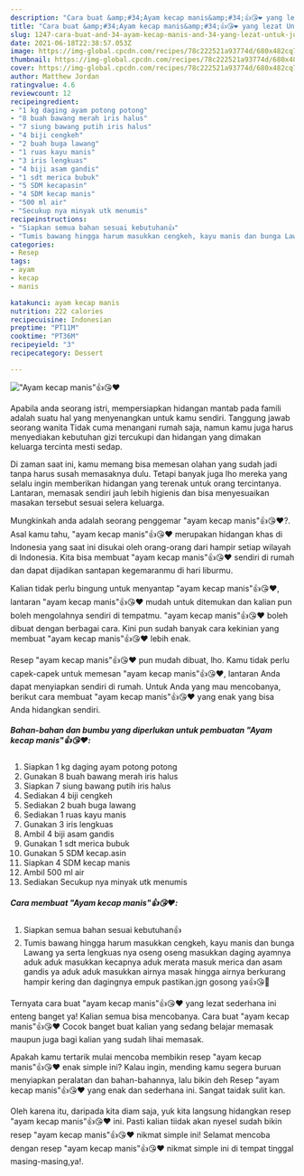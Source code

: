 ```yaml
---
description: "Cara buat &amp;#34;Ayam kecap manis&amp;#34;👍😘❤️ yang lezat Untuk Jualan"
title: "Cara buat &amp;#34;Ayam kecap manis&amp;#34;👍😘❤️ yang lezat Untuk Jualan"
slug: 1247-cara-buat-and-34-ayam-kecap-manis-and-34-yang-lezat-untuk-jualan
date: 2021-06-18T22:38:57.053Z
image: https://img-global.cpcdn.com/recipes/78c222521a93774d/680x482cq70/ayam-kecap-manis👍😘❤️-foto-resep-utama.jpg
thumbnail: https://img-global.cpcdn.com/recipes/78c222521a93774d/680x482cq70/ayam-kecap-manis👍😘❤️-foto-resep-utama.jpg
cover: https://img-global.cpcdn.com/recipes/78c222521a93774d/680x482cq70/ayam-kecap-manis👍😘❤️-foto-resep-utama.jpg
author: Matthew Jordan
ratingvalue: 4.6
reviewcount: 12
recipeingredient:
- "1 kg daging ayam potong potong"
- "8 buah bawang merah iris halus"
- "7 siung bawang putih iris halus"
- "4 biji cengkeh"
- "2 buah buga lawang"
- "1 ruas kayu manis"
- "3 iris lengkuas"
- "4 biji asam gandis"
- "1 sdt merica bubuk"
- "5 SDM kecapasin"
- "4 SDM kecap manis"
- "500 ml air"
- "Secukup nya minyak utk menumis"
recipeinstructions:
- "Siapkan semua bahan sesuai kebutuhan👍"
- "Tumis bawang hingga harum masukkan cengkeh, kayu manis dan bunga Lawang ya serta lengkuas nya oseng oseng masukkan daging ayamnya aduk aduk masukkan kecapnya aduk merata masuk merica dan asam gandis ya aduk aduk masukkan airnya masak hingga airnya berkurang hampir kering dan dagingnya empuk pastikan.jgn gosong ya👍😘🙏"
categories:
- Resep
tags:
- ayam
- kecap
- manis

katakunci: ayam kecap manis 
nutrition: 222 calories
recipecuisine: Indonesian
preptime: "PT11M"
cooktime: "PT36M"
recipeyield: "3"
recipecategory: Dessert

---
```



![&#34;Ayam kecap manis&#34;👍😘❤️](https://img-global.cpcdn.com/recipes/78c222521a93774d/680x482cq70/ayam-kecap-manis👍😘❤️-foto-resep-utama.jpg)

Apabila anda seorang istri, mempersiapkan hidangan mantab pada famili adalah suatu hal yang menyenangkan untuk kamu sendiri. Tanggung jawab seorang  wanita Tidak cuma menangani rumah saja, namun kamu juga harus menyediakan kebutuhan gizi tercukupi dan hidangan yang dimakan keluarga tercinta mesti sedap.

Di zaman  saat ini, kamu memang bisa memesan olahan yang sudah jadi tanpa harus susah memasaknya dulu. Tetapi banyak juga lho mereka yang selalu ingin memberikan hidangan yang terenak untuk orang tercintanya. Lantaran, memasak sendiri jauh lebih higienis dan bisa menyesuaikan masakan tersebut sesuai selera keluarga. 



Mungkinkah anda adalah seorang penggemar &#34;ayam kecap manis&#34;👍😘❤️?. Asal kamu tahu, &#34;ayam kecap manis&#34;👍😘❤️ merupakan hidangan khas di Indonesia yang saat ini disukai oleh orang-orang dari hampir setiap wilayah di Indonesia. Kita bisa membuat &#34;ayam kecap manis&#34;👍😘❤️ sendiri di rumah dan dapat dijadikan santapan kegemaranmu di hari liburmu.

Kalian tidak perlu bingung untuk menyantap &#34;ayam kecap manis&#34;👍😘❤️, lantaran &#34;ayam kecap manis&#34;👍😘❤️ mudah untuk ditemukan dan kalian pun boleh mengolahnya sendiri di tempatmu. &#34;ayam kecap manis&#34;👍😘❤️ boleh dibuat dengan berbagai cara. Kini pun sudah banyak cara kekinian yang membuat &#34;ayam kecap manis&#34;👍😘❤️ lebih enak.

Resep &#34;ayam kecap manis&#34;👍😘❤️ pun mudah dibuat, lho. Kamu tidak perlu capek-capek untuk memesan &#34;ayam kecap manis&#34;👍😘❤️, lantaran Anda dapat menyiapkan sendiri di rumah. Untuk Anda yang mau mencobanya, berikut cara membuat &#34;ayam kecap manis&#34;👍😘❤️ yang enak yang bisa Anda hidangkan sendiri.

<!--inarticleads1-->

##### Bahan-bahan dan bumbu yang diperlukan untuk pembuatan &#34;Ayam kecap manis&#34;👍😘❤️:

1. Siapkan 1 kg daging ayam potong potong
1. Gunakan 8 buah bawang merah iris halus
1. Siapkan 7 siung bawang putih iris halus
1. Sediakan 4 biji cengkeh
1. Sediakan 2 buah buga lawang
1. Sediakan 1 ruas kayu manis
1. Gunakan 3 iris lengkuas
1. Ambil 4 biji asam gandis
1. Gunakan 1 sdt merica bubuk
1. Gunakan 5 SDM kecap.asin
1. Siapkan 4 SDM kecap manis
1. Ambil 500 ml air
1. Sediakan Secukup nya minyak utk menumis




<!--inarticleads2-->

##### Cara membuat &#34;Ayam kecap manis&#34;👍😘❤️:

1. Siapkan semua bahan sesuai kebutuhan👍
1. Tumis bawang hingga harum masukkan cengkeh, kayu manis dan bunga Lawang ya serta lengkuas nya oseng oseng masukkan daging ayamnya aduk aduk masukkan kecapnya aduk merata masuk merica dan asam gandis ya aduk aduk masukkan airnya masak hingga airnya berkurang hampir kering dan dagingnya empuk pastikan.jgn gosong ya👍😘🙏




Ternyata cara buat &#34;ayam kecap manis&#34;👍😘❤️ yang lezat sederhana ini enteng banget ya! Kalian semua bisa mencobanya. Cara buat &#34;ayam kecap manis&#34;👍😘❤️ Cocok banget buat kalian yang sedang belajar memasak maupun juga bagi kalian yang sudah lihai memasak.

Apakah kamu tertarik mulai mencoba membikin resep &#34;ayam kecap manis&#34;👍😘❤️ enak simple ini? Kalau ingin, mending kamu segera buruan menyiapkan peralatan dan bahan-bahannya, lalu bikin deh Resep &#34;ayam kecap manis&#34;👍😘❤️ yang enak dan sederhana ini. Sangat taidak sulit kan. 

Oleh karena itu, daripada kita diam saja, yuk kita langsung hidangkan resep &#34;ayam kecap manis&#34;👍😘❤️ ini. Pasti kalian tiidak akan nyesel sudah bikin resep &#34;ayam kecap manis&#34;👍😘❤️ nikmat simple ini! Selamat mencoba dengan resep &#34;ayam kecap manis&#34;👍😘❤️ nikmat simple ini di tempat tinggal masing-masing,ya!.


